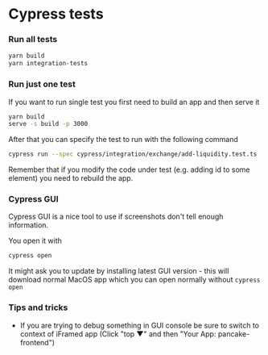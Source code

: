 # Cypress tests

### Run all tests

```bash
yarn build
yarn integration-tests
```

### Run just one test

If you want to run single test you first need to build an app and then serve it

```bash
yarn build
serve -s build -p 3000
```

After that you can specify the test to run with the following command

```bash
cypress run --spec cypress/integration/exchange/add-liquidity.test.ts
```

Remember that if you modify the code under test (e.g. adding id to some element) you need to rebuild the app.

### Cypress GUI

Cypress GUI is a nice tool to use if screenshots don't tell enough information.

You open it with

```bash
cypress open
```

It might ask you to update by installing latest GUI version - this will download normal MacOS app which you can open normally without `cypress open`

### Tips and tricks

- If you are trying to debug something in GUI console be sure to switch to context of iFramed app (Click "top &#9660;" and then "Your App: pancake-frontend")
